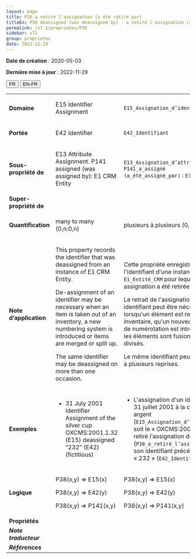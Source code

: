 ```yaml
---
layout: page
title: P38 a retiré l'assignation (a été retiré par)
titleEn: P38 deassigned (was deassigned by) - a retiré l'assignation (a été retiré par)
permalink: /v7.1/proprietes/P38
sidebar: v71
group: proprietes
date: 2022-11-29
---
```


**Date de création** : 2020-05-03

**Dernière mise à jour** : 2022-11-29

<div class="lang-buttons">
  <button id="fr" class="activate">FR</button>
  <button id="en-fr">EN-FR</button>
</div>

<table>
				<tbody>
				<tr>
					<td><strong>Domaine</strong></td>
					<td class="en"><p>E15 Identifier Assignment</p>
							</td>
						<td><p><code class="language-plaintext highlighter-rouge">E15_Assignation_d’identifiant</code></p>
							</td>
						</tr>
					<tr>
					<td><strong>Portée</strong></td>
					<td class="en"><p>E42 Identifier</p>
							</td>
						<td><p><code class="language-plaintext highlighter-rouge">E42_Identifiant</code></p>
							</td>
						</tr>
					<tr>
					<td><strong>Sous-propriété de</strong></td>
					<td class="en"><p>E13 Attribute Assignment. P141 assigned (was assigned by): E1 CRM Entity</p>
							</td>
						<td><p><code class="language-plaintext highlighter-rouge">E13_Assignation_d’attribut</code>. <code class="language-plaintext highlighter-rouge">P141_a_assigné (a_été_assigné_par)</code> : <code class="language-plaintext highlighter-rouge">E1_Entité_CRM</code></p>
							</td>
						</tr>
					<tr>
					<td><strong>Super-propriété de</strong></td>
					<td class="en"><p></p>
							</td>
						<td><p></p>
							</td>
						</tr>
					<tr>
					<td><strong>Quantification</strong></td>
					<td class="en"><p>many to many (0,n:0,n)</p>
							</td>
						<td><p>plusieurs à plusieurs (0,n:0,n)</p>
							</td>
						</tr>
					<tr>
					<td><strong>Note d’application</strong></td>
					<td class="en"><p>This property records the identifier that was deassigned from an instance of E1 CRM Entity.</p>
							<p></p>
							<p>De-assignment of an identifier may be necessary when an item is taken out of an inventory, a new numbering system is introduced or items are merged or split up.</p>
							<p></p>
							<p>The same identifier may be deassigned on more than one occasion.</p>
							</td>
						<td><p>Cette propriété enregistre l'identifiant d'une instance de <code class="language-plaintext highlighter-rouge">E1_Entité_CRM</code> pour lequel une assignation a été retirée.</p>
							<p></p>
							<p>Le retrait de l'assignation d'un identifiant peut être nécessaire lorsqu'un élément est retiré d'un inventaire, qu'un nouveau système de numérotation est introduit ou que les éléments sont fusionnés ou divisés.</p>
							<p></p>
							<p>Le même identifiant peut être retiré à plusieurs reprises.</p>
							</td>
						</tr>
					<tr>
					<td><strong>Exemples</strong></td>
					<td class="en"><ul><li><p>31 July 2001 Identifier Assignment of the silver cup OXCMS:2001.1.32 (E15) deassigned “232” (E42) (fictitious) </p>
							</li>
									</ul></td>
						<td><ul><li><p>L'assignation d'un identifiant le 31 juillet 2001 à la coupe en argent (<code class="language-plaintext highlighter-rouge">E15_Assignation_d’identifiant</code>) soit le « OXCMS:2001.1.32 » a retiré l'assignation de (<code class="language-plaintext highlighter-rouge">P38_a_retiré_l’assignation</code>) son identifiant précédent « 232 »  (<code class="language-plaintext highlighter-rouge">E42_Identifiant</code>) (fictif)</p>
							</li>
									</ul></td>
						</tr>
					<tr>
					<td><strong>Logique</strong></td>
					<td class="en"><p>P38(x,y) ⇒ E15(x)</p>
							<p>P38(x,y) ⇒ E42(y)</p>
							<p>P38(x,y) ⇒ P141(x,y) </p>
							</td>
						<td><p>P38(x,y) ⇒ E15(x)</p>
							<p>P38(x,y) ⇒ E42(y)</p>
							<p>P38(x,y) ⇒ P141(x,y) </p>
							</td>
						</tr>
					<tr>
					<td><strong>Propriétés</strong></td>
					<td class="en"><p></p>
							</td>
						<td><p></p>
							</td>
						</tr>
					<tr>
					<td><strong><em>Note traducteur</em></strong></td>
					<td colspan="2"><p></p>
							</td>
						</tr>
					<tr>
					<td><strong><em>Références</em></strong></td>
					<td colspan="2"><p><em></em></p>
							</td>
						</tr>
					</tbody>
				</table>
				